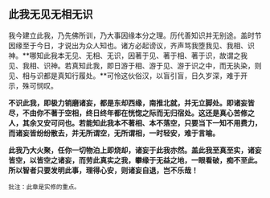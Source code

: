 ## 此我无见无相无识

我今建立此我，乃先佛所训，乃大事因缘本分之理。历代善知识并无别途。盖时节因缘至于今日，才说出为众人知也。诸方必起谤议，齐声骂我堕我见、我相、识神。**哪知此我本无见、无相、无识，因著于见、著于相、著于识，故谓之我见、我相、识神。若真知此我，即日游于相、游于见、游于识之中，而无执染，则见、相与识都是真知行履处。**可怜这伙俗汉，以盲引盲，日久岁深，难于开示，殊可悯叹。

**不识此我，即极力销磨诸妄，都是东却西缘，南推北就，并无立脚处。即诸妄皆尽，不由你不著于空相，终日终年都在恍惚之际而无归宿处。这还是真心苦修之人，其余又安可问也。若能知此我本不著相、本不落空，只要当下一知不用费力，而诸妄皆纷纷散去，并无所谓空，无所谓相，一时轻安，难于言喻。**

**此我乃大火聚，任你一切物泊上即烧却，诸妄于此我亦然。盖此我至真至实，诸妄皆空，以皆空之诸妄，而劳此真实之我，攀缘于无益之地，一眼看破，痴不至此。所以智者只要发明此事，理得心安，则诸妄自退，岂不乐哉！**

```xu
批注：此章是实修的重点。
```
